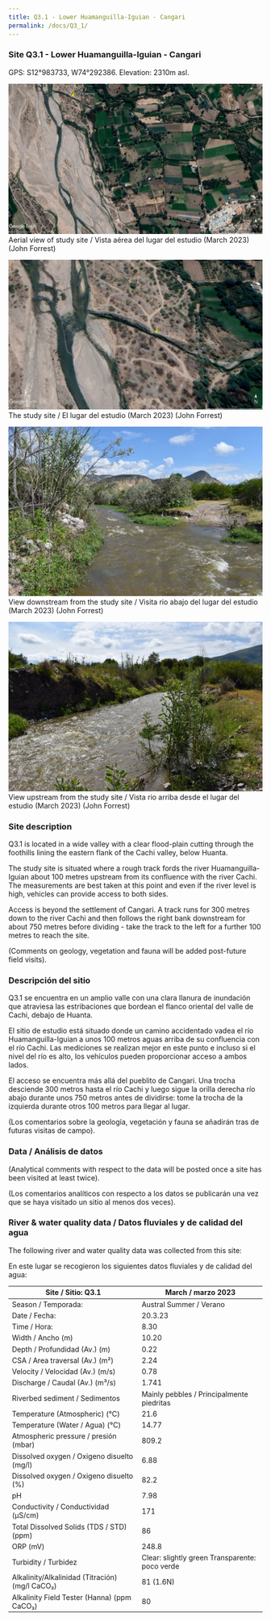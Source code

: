 ```yaml
---
title: Q3.1 - Lower Huamanguilla-Iguian - Cangari
permalink: /docs/Q3_1/
---
```



### Site Q3.1 - Lower Huamanguilla-Iguian - Cangari

GPS: S12°983733, W74°292386. 
Elevation: 2310m asl.


![Q3.1](/assets/sites/Q3.1.jpg)
Aerial view of study site / Vista aérea del lugar del estudio (March 2023) (John Forrest)


![Q3.1site](/assets/sites/Q3.1site.jpg)
The study site / El lugar del estudio (March 2023) (John Forrest)


![Q3.1downstream](/assets/sites/Q3.1downstream.jpg)
View downstream from the study site / Visita rio abajo del lugar del estudio (March 2023) (John Forrest)


![Q3.1upstream](/assets/sites/Q3.1upstream.jpg)
View upstream from the study site / Vista rio arriba desde el lugar del estudio (March 2023) (John Forrest)


### Site description

Q3.1 is located in a wide valley with a clear flood-plain cutting through the foothills lining the eastern flank of the Cachi valley, below Huanta. 

The study site is situated where a rough track fords the river Huamanguilla-Iguian about 100 metres upstream from its confluence with the river Cachi. The measurements are best taken at this point and even if the river level is high, vehicles can provide access to both sides.

Access is beyond the settlement of Cangari. A track runs for 300 metres down to the river Cachi and then follows the right bank downstream for about 750 metres before dividing - take the track to the left for a further 100 metres to reach the site.

(Comments on geology, vegetation and fauna will be added post-future field visits).

### Descripción del sitio

Q3.1 se encuentra en un amplio valle con una clara llanura de inundación que atraviesa las estribaciones que bordean el flanco oriental del valle de Cachi, debajo de Huanta.

El sitio de estudio está situado donde un camino accidentado vadea el río Huamanguilla-Iguian a unos 100 metros aguas arriba de su confluencia con el río Cachi. Las mediciones se realizan mejor en este punto e incluso si el nivel del río es alto, los vehículos pueden proporcionar acceso a ambos lados.

El acceso se encuentra más allá del pueblito de Cangari. Una trocha desciende 300 metros hasta el río Cachi y luego sigue la orilla derecha río abajo durante unos 750 metros antes de dividirse: tome la trocha de la izquierda durante otros 100 metros para llegar al lugar.

(Los comentarios sobre la geología, vegetación y fauna se añadirán tras de futuras visitas de campo).


### Data  / Análisis de datos

(Analytical comments with respect to the data will be posted once a site has been visited at least twice).

(Los comentarios analíticos con respecto a los datos se publicarán una vez que se haya visitado un sitio al menos dos veces).

### River & water quality data / Datos fluviales y de calidad del agua

The following river and water quality data was collected from this site:

En este lugar se recogieron los siguientes datos fluviales y de calidad del agua:

|     Site / Sitio: Q3.1                                   |     March / marzo 2023                                           |
|----------------------------------------------------------|----------------------------------------------------------|
|     Season / Temporada:                                  |     Austral Summer / Verano                              |
|     Date / Fecha:                                        |     20.3.23                                              |
|     Time / Hora:                                         |     8.30                                                 |
|     Width / Ancho (m)                                    |     10.20                                                |
|     Depth / Profundidad (Av.) (m)                        |     0.22                                                 |
|     CSA / Area traversal (Av.) (m²)                      |     2.24                                                 |
|     Velocity / Velocidad  (Av.) (m/s)                    |     0.78                                                 |
|     Discharge / Caudal (Av.) (m³/s)                      |     1.741                                                |
|     Riverbed sediment / Sedimentos                       |     Mainly pebbles / Principalmente piedritas            |
|     Temperature (Atmospheric) (°C)                       |     21.6                                                 |
|     Temperature (Water / Agua) (°C)                      |     14.77                                                |
|     Atmospheric pressure / presión (mbar)                |     809.2                                                |
|     Dissolved oxygen /   Oxigeno disuelto (mg/l)         |     6.88                                                 |
|     Dissolved oxygen / Oxigeno disuelto (%)              |     82.2                                                 |
|     pH                                                   |     7.98                                                 |
|     Conductivity / Conductividad (µS/cm)                 |     171                                                  |
|     Total Dissolved Solids (TDS / STD)  (ppm)            |     86                                                   |
|     ORP (mV)                                             |     248.8                                                |
|     Turbidity / Turbidez                                 |     Clear: slightly green Transparente:   poco verde     |
|     Alkalinity/Alkalinidad   (Titración) (mg/l CaCO₃)    |     81 (1.6N)                                            |
|     Alkalinity Field Tester (Hanna) (ppm CaCO₃)          |     80                                                   |

